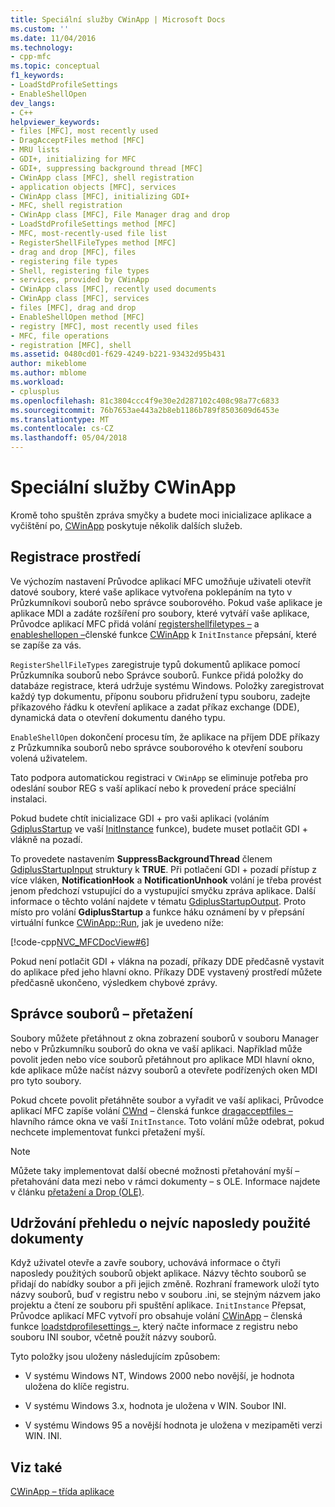 ```yaml
---
title: Speciální služby CWinApp | Microsoft Docs
ms.custom: ''
ms.date: 11/04/2016
ms.technology:
- cpp-mfc
ms.topic: conceptual
f1_keywords:
- LoadStdProfileSettings
- EnableShellOpen
dev_langs:
- C++
helpviewer_keywords:
- files [MFC], most recently used
- DragAcceptFiles method [MFC]
- MRU lists
- GDI+, initializing for MFC
- GDI+, suppressing background thread [MFC]
- CWinApp class [MFC], shell registration
- application objects [MFC], services
- CWinApp class [MFC], initializing GDI+
- MFC, shell registration
- CWinApp class [MFC], File Manager drag and drop
- LoadStdProfileSettings method [MFC]
- MFC, most-recently-used file list
- RegisterShellFileTypes method [MFC]
- drag and drop [MFC], files
- registering file types
- Shell, registering file types
- services, provided by CWinApp
- CWinApp class [MFC], recently used documents
- CWinApp class [MFC], services
- files [MFC], drag and drop
- EnableShellOpen method [MFC]
- registry [MFC], most recently used files
- MFC, file operations
- registration [MFC], shell
ms.assetid: 0480cd01-f629-4249-b221-93432d95b431
author: mikeblome
ms.author: mblome
ms.workload:
- cplusplus
ms.openlocfilehash: 81c3804ccc4f9e30e2d287102c408c98a77c6833
ms.sourcegitcommit: 76b7653ae443a2b8eb1186b789f8503609d6453e
ms.translationtype: MT
ms.contentlocale: cs-CZ
ms.lasthandoff: 05/04/2018
---
```

# <a name="special-cwinapp-services"></a>Speciální služby CWinApp
Kromě toho spuštěn zpráva smyčky a budete moci inicializace aplikace a vyčištění po, [CWinApp](../mfc/reference/cwinapp-class.md) poskytuje několik dalších služeb.  
  
##  <a name="_core_shell_registration"></a> Registrace prostředí  
 Ve výchozím nastavení Průvodce aplikací MFC umožňuje uživateli otevřít datové soubory, které vaše aplikace vytvořena poklepáním na tyto v Průzkumníkovi souborů nebo správce souborového. Pokud vaše aplikace je aplikace MDI a zadáte rozšíření pro soubory, které vytváří vaše aplikace, Průvodce aplikací MFC přidá volání [registershellfiletypes –](../mfc/reference/cwinapp-class.md#registershellfiletypes) a [enableshellopen –](../mfc/reference/cwinapp-class.md#enableshellopen)členské funkce [CWinApp](../mfc/reference/cwinapp-class.md) k `InitInstance` přepsání, které se zapíše za vás.  
  
 `RegisterShellFileTypes` zaregistruje typů dokumentů aplikace pomocí Průzkumníka souborů nebo Správce souborů. Funkce přidá položky do databáze registrace, která udržuje systému Windows. Položky zaregistrovat každý typ dokumentu, příponu souboru přidružení typu souboru, zadejte příkazového řádku k otevření aplikace a zadat příkaz exchange (DDE), dynamická data o otevření dokumentu daného typu.  
  
 `EnableShellOpen` dokončení procesu tím, že aplikace na příjem DDE příkazy z Průzkumníka souborů nebo správce souborového k otevření souboru volená uživatelem.  
  
 Tato podpora automatickou registraci v `CWinApp` se eliminuje potřeba pro odeslání soubor REG s vaší aplikací nebo k provedení práce speciální instalaci.  
  
 Pokud budete chtít inicializace GDI + pro vaši aplikaci (voláním [GdiplusStartup](https://msdn.microsoft.com/library/ms534077) ve vaší [InitInstance](../mfc/reference/cwinapp-class.md#initinstance) funkce), budete muset potlačit GDI + vlákně na pozadí.  
  
 To provedete nastavením **SuppressBackgroundThread** členem [GdiplusStartupInput](https://msdn.microsoft.com/library/ms534067) struktury k **TRUE**. Při potlačení GDI + pozadí přístup z více vláken, **NotificationHook** a **NotificationUnhook** volání je třeba provést jenom předchozí vstupující do a vystupující smyčku zpráva aplikace. Další informace o těchto volání najdete v tématu [GdiplusStartupOutput](https://msdn.microsoft.com/library/ms534068). Proto místo pro volání **GdiplusStartup** a funkce háku oznámení by v přepsání virtuální funkce [CWinApp::Run](../mfc/reference/cwinapp-class.md#run), jak je uvedeno níže:  
  
 [!code-cpp[NVC_MFCDocView#6](../mfc/codesnippet/cpp/special-cwinapp-services_1.cpp)]  
  
 Pokud není potlačit GDI + vlákna na pozadí, příkazy DDE předčasně vystavit do aplikace před jeho hlavní okno. Příkazy DDE vystavený prostředí můžete předčasně ukončeno, výsledkem chybové zprávy.  
  
##  <a name="_core_file_manager_drag_and_drop"></a> Správce souborů – přetažení  
 Soubory můžete přetáhnout z okna zobrazení souborů v souboru Manager nebo v Průzkumníku souborů do okna ve vaší aplikaci. Například může povolit jeden nebo více souborů přetáhnout pro aplikace MDI hlavní okno, kde aplikace může načíst názvy souborů a otevřete podřízených oken MDI pro tyto soubory.  
  
 Pokud chcete povolit přetáhněte soubor a vyřadit ve vaší aplikaci, Průvodce aplikací MFC zapíše volání [CWnd](../mfc/reference/cwnd-class.md) – členská funkce [dragacceptfiles –](../mfc/reference/cwnd-class.md#dragacceptfiles) hlavního rámce okna ve vaší `InitInstance`. Toto volání může odebrat, pokud nechcete implementovat funkci přetažení myší.  
  
> [!NOTE]
>  Můžete taky implementovat další obecné možnosti přetahování myší – přetahování data mezi nebo v rámci dokumenty – s OLE. Informace najdete v článku [přetažení a Drop (OLE)](../mfc/drag-and-drop-ole.md).  
  
##  <a name="_core_keeping_track_of_the_most_recently_used_documents"></a> Udržování přehledu o nejvíc naposledy použité dokumenty  
 Když uživatel otevře a zavře soubory, uchovává informace o čtyři naposledy použitých souborů objekt aplikace. Názvy těchto souborů se přidají do nabídky soubor a při jejich změně. Rozhraní framework uloží tyto názvy souborů, buď v registru nebo v souboru .ini, se stejným názvem jako projektu a čtení ze souboru při spuštění aplikace. `InitInstance` Přepsat, Průvodce aplikací MFC vytvoří pro obsahuje volání [CWinApp](../mfc/reference/cwinapp-class.md) – členská funkce [loadstdprofilesettings –](../mfc/reference/cwinapp-class.md#loadstdprofilesettings), který načte informace z registru nebo souboru INI soubor, včetně použít názvy souborů.  
  
 Tyto položky jsou uloženy následujícím způsobem:  
  
-   V systému Windows NT, Windows 2000 nebo novější, je hodnota uložena do klíče registru.  
  
-   V systému Windows 3.x, hodnota je uložena v WIN. Soubor INI.  
  
-   V systému Windows 95 a novější hodnota je uložena v mezipaměti verzi WIN. INI.  
  
## <a name="see-also"></a>Viz také  
 [CWinApp – třída aplikace](../mfc/cwinapp-the-application-class.md)